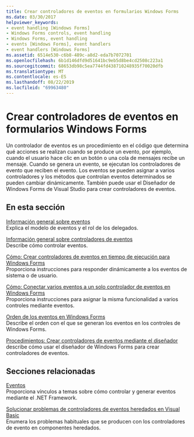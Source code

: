```yaml
---
title: Crear controladores de eventos en formularios Windows Forms
ms.date: 03/30/2017
helpviewer_keywords:
- event handling [Windows Forms]
- Windows Forms controls, event handling
- Windows Forms, event handling
- events [Windows Forms], event handlers
- event handlers [Windows Forms]
ms.assetid: 6514e530-c6b8-489c-a8d2-eda7b7072701
ms.openlocfilehash: 6b1d146dfd9d51641bc9eb5d8be4cd2508c223a1
ms.sourcegitcommit: 68653db98c5ea7744fd438710248935f70020dfb
ms.translationtype: MT
ms.contentlocale: es-ES
ms.lasthandoff: 08/22/2019
ms.locfileid: "69963480"
---
```

# <a name="creating-event-handlers-in-windows-forms"></a>Crear controladores de eventos en formularios Windows Forms

Un controlador de eventos es un procedimiento en el código que determina qué acciones se realizan cuando se produce un evento, por ejemplo, cuando el usuario hace clic en un botón o una cola de mensajes recibe un mensaje. Cuando se genera un evento, se ejecutan los controladores de evento que reciben el evento. Los eventos se pueden asignar a varios controladores y los métodos que controlan eventos determinados se pueden cambiar dinámicamente. También puede usar el Diseñador de Windows Forms de Visual Studio para crear controladores de eventos.

## <a name="in-this-section"></a>En esta sección

 [Información general sobre eventos](events-overview-windows-forms.md)\
 Explica el modelo de eventos y el rol de los delegados.

 [Información general sobre controladores de eventos](event-handlers-overview-windows-forms.md)\
 Describe cómo controlar eventos.

 [Cómo: Crear controladores de eventos en tiempo de ejecución para Windows Forms](how-to-create-event-handlers-at-run-time-for-windows-forms.md)\
 Proporciona instrucciones para responder dinámicamente a los eventos de sistema o de usuario.

 [Cómo: Conectar varios eventos a un solo controlador de eventos en Windows Forms](how-to-connect-multiple-events-to-a-single-event-handler-in-windows-forms.md)\
 Proporciona instrucciones para asignar la misma funcionalidad a varios controles mediante eventos.

 [Orden de los eventos en Windows Forms](order-of-events-in-windows-forms.md)\
 Describe el orden con el que se generan los eventos en los controles de Windows Forms.

 [Procedimientos: Crear controladores de eventos mediante el diseñador](https://docs.microsoft.com/previous-versions/visualstudio/visual-studio-2010/zwwsdtbk(v=vs.100)) describe cómo usar el diseñador de Windows Forms para crear controladores de eventos.

## <a name="related-sections"></a>Secciones relacionadas

 [Eventos](../../standard/events/index.md)\
 Proporciona vínculos a temas sobre cómo controlar y generar eventos mediante el .NET Framework.

 [Solucionar problemas de controladores de eventos heredados en Visual Basic](../../visual-basic/programming-guide/language-features/events/troubleshooting-inherited-event-handlers.md)\
 Enumera los problemas habituales que se producen con los controladores de evento en componentes heredados.
